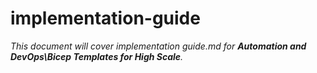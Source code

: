 # implementation-guide

_This document will cover implementation guide.md for **Automation and DevOps\Bicep Templates for High Scale**._
